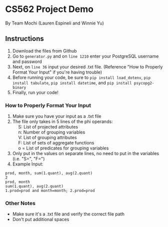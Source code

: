 # CS562 Project Demo
By Team Mochi (Lauren Espineli and Winnie Yu)

## Instructions 
1. Download the files from Github 
2. Go to ```generator.py``` and on ```line 1210``` enter your PostgreSQL username and password
3. Next, on ```line 36``` input your desired .txt file. (Reference "How to Properly Format Your Input" if you're having trouble)
4. Before running your code, be sure to ```pip install load_dotenv```, ```pip install tabulate```, ```pip install datetime```, and ```pip install psycopg2-binary```
5. Finally, run your code! 


### How to Properly Format Your Input 
1. Make sure you have your input as a .txt file 
2. The file only takes in 5 lines of the phi operands:
<br /> &emsp; S: List of projected attributes
<br /> &emsp; n: Number of grouping variables
<br /> &emsp; V: List of grouping attributes
<br /> &emsp; F: List of sets of aggregate functions
<br /> &emsp; o = List of predicates for grouping variables 
3. Only put in the values on separate lines, no need to put in the variables (i.e. "S=", "F=") 
4. Example Input:
```
prod, month, sum(1.quant), avg(2.quant) 
2 
prod, month 
sum(1.quant), avg(2.quant) 
1.prod=prod and month=month; 2.prod=prod
```

### Other Notes
- Make sure it's a .txt file and verify the correct file path
- Don't put additional spaces
